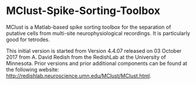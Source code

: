 # MClust-Spike-Sorting-Toolbox
MClust is a Matlab-based spike sorting toolbox for the separation of putative cells from multi-site neurophysiological recordings.  It is particularly good for tetrodes.

This initial version is started from Version 4.4.07 released on 03 October 2017 from A. David Redish from the RedishLab at the University of Minnesota.  Prior versions and prior additional components can be found at the following website: http://redishlab.neuroscience.umn.edu/MClust/MClust.html.
